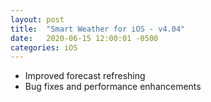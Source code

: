 ```yaml
---
layout: post
title:  "Smart Weather for iOS - v4.04"
date:   2020-06-15 12:00:01 -0500
categories: iOS
---
```


- Improved forecast refreshing
- Bug fixes and performance enhancements

